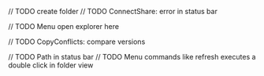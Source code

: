 // TODO create folder
// TODO ConnectShare: error in status bar

// TODO Menu open explorer here

// TODO CopyConflicts: compare versions

// TODO Path in status bar
// TODO Menu commands like refresh executes a double click in folder view